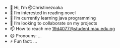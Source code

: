 - 👋 Hi, I’m @Christinezoaka
- 👀 I’m interested in reading novel
- 🌱 I’m currently learning java programming 
- 💞️ I’m looking to collaborate on my projects
- 📫 How to reach me 19d4077@student.mau.edu.ng
- 😄 Pronouns: ...
- ⚡ Fun fact: ...

<!---
Christinezoaka/Christinezoaka is a ✨ special ✨ repository because its `README.md` (this file) appears on your GitHub profile.
You can click the Preview link to take a look at your changes.
--->
